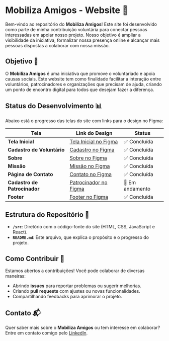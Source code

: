 # Mobiliza Amigos - Website 🌟

Bem-vindo ao repositório do **Mobiliza Amigos**! Este site foi desenvolvido como parte de minha contribuição voluntária para conectar pessoas interessadas em apoiar nosso projeto. Nosso objetivo é ampliar a visibilidade da iniciativa, formalizar nossa presença online e alcançar mais pessoas dispostas a colaborar com nossa missão.

## Objetivo 🎯

O **Mobiliza Amigos** é uma iniciativa que promove o voluntariado e apoia causas sociais. Este website tem como finalidade facilitar a interação entre voluntários, patrocinadores e organizações que precisam de ajuda, criando um ponto de encontro digital para todos que desejam fazer a diferença.

## Status do Desenvolvimento 📊

Abaixo está o progresso das telas do site com links para o design no Figma:

| Tela                          | Link do Design                                                                                         | Status         |
|-------------------------------|--------------------------------------------------------------------------------------------------------|----------------|
| **Tela Inicial**              | [Tela Inicial no Figma](https://www.figma.com/proto/AiuqUFNCZJF1IcTJno04s4/Website-Mobiliza?node-id=0-1&t=6fFjGHiCt774qHMp-1) | ✅ Concluída    |
| **Cadastro de Voluntário**    | [Cadastro no Figma](https://www.figma.com/proto/AiuqUFNCZJF1IcTJno04s4/Website-Mobiliza?node-id=0-1&t=6fFjGHiCt774qHMp-1)    | ✅ Concluída |
| **Sobre**                     | [Sobre no Figma](https://www.figma.com/proto/AiuqUFNCZJF1IcTJno04s4/Website-Mobiliza?node-id=0-1&t=6fFjGHiCt774qHMp-1)       | ✅ Concluída |
| **Missão**                    | [Missão no Figma](https://www.figma.com/proto/AiuqUFNCZJF1IcTJno04s4/Website-Mobiliza?node-id=0-1&t=6fFjGHiCt774qHMp-1)      | ✅ Concluída |
| **Página de Contato**         | [Contato no Figma](https://www.figma.com/proto/AiuqUFNCZJF1IcTJno04s4/Website-Mobiliza?node-id=0-1&t=6fFjGHiCt774qHMp-1)     | ✅ Concluída |
| **Cadastro de Patrocinador**  | [Patrocinador no Figma](https://www.figma.com/proto/AiuqUFNCZJF1IcTJno04s4/Website-Mobiliza?node-id=0-1&t=6fFjGHiCt774qHMp-1) | 🔄 Em andamento |
| **Footer**                    | [Footer no Figma](https://www.figma.com/proto/AiuqUFNCZJF1IcTJno04s4/Website-Mobiliza?node-id=0-1&t=6fFjGHiCt774qHMp-1)      | ✅ Concluída |

## Estrutura do Repositório 📁

- **`/src`**: Diretório com o código-fonte do site (HTML, CSS, JavaScript e React).
- **`README.md`**: Este arquivo, que explica o propósito e o progresso do projeto.

## Como Contribuir 🤝

Estamos abertos a contribuições! Você pode colaborar de diversas maneiras: 
- Abrindo **issues** para reportar problemas ou sugerir melhorias.
- Criando **pull requests** com ajustes ou novas funcionalidades.
- Compartilhando feedbacks para aprimorar o projeto.

## Contato 📬

Quer saber mais sobre o **Mobiliza Amigos** ou tem interesse em colaborar? Entre em contato comigo pelo [LinkedIn](https://www.linkedin.com/in/biancasilvanogueira/).
